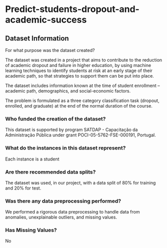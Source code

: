 # Predict-students-dropout-and-academic-success

## Dataset Information
For what purpose was the dataset created?

The dataset was created in a project that aims to contribute to the reduction of academic dropout and failure in higher education, by using machine learning techniques to identify students at risk at an early stage of their academic path, so that strategies to support them can be put into place. 

The dataset includes information known at the time of student enrollment – academic path, demographics, and social-economic factors. 

The problem is formulated as a three category classification task (dropout, enrolled, and graduate) at the end of the normal duration of the course. 

### Who funded the creation of the dataset?

This dataset is supported by program SATDAP - Capacitação da Administração Pública under grant POCI-05-5762-FSE-000191, Portugal.

### What do the instances in this dataset represent?

Each instance is a student

### Are there recommended data splits?

The dataset was used, in our project, with a data split of 80% for training and 20% for test.

### Was there any data preprocessing performed?

We performed a rigorous data preprocessing to handle data from anomalies, unexplainable outliers, and missing values.

### Has Missing Values?

No









































